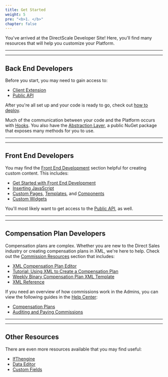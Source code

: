```yaml
---
title: Get Started
weight: 5
pre: "<b>1. </b>"
chapter: false
---
```


You've arrived at the DirectScale Developer Site! Here, you'll find many resources that will help you customize your Platform. 

---
--- 

## Back End Developers

Before you start, you may need to gain access to:

- [Client Extension](https://developers.directscale.com/docs/what-is-the-client-extension)
- [Public API](https://developers.directscale.com/docs/api-documentation-site-authorization)

After you're all set up and your code is ready to go, check out [how to deploy](https://developers.directscale.com/docs/deploying).

Much of the communication between your code and the Platform occurs with [Hooks](https://developers.directscale.com/docs/extension-hooks-reference-1). You also have the [Abstraction Layer](https://developers.directscale.com/docs/abstraction-layer), a public NuGet package that exposes many methods for you to use.

---
---

## Front End Developers

You may find the [Front End Development](https://developers.directscale.com/docs/getting-started-with-front-end-development) section helpful for creating custom content. This includes:

- [Get Started with Front End Development](https://developers.directscale.com/docs/getting-started-with-front-end-development)
- [Inserting JavaScript](https://developers.directscale.com/docs/custom-javascript)
- [Custom Pages](https://developers.directscale.com/docs/custom-pages), [Templates](https://developers.directscale.com/docs/page-templates), and [Components](https://developers.directscale.com/docs/component-templates)
- [Custom Widgets](https://developers.directscale.com/docs/custom-widgets)

You'll most likely want to get access to the [Public API](https://developers.directscale.com/docs/api-documentation-site-authorization), as well.

---
---

## Compensation Plan Developers

Compensation plans are complex. Whether you are new to the Direct Sales industry or creating compensation plans in XML, we're here to help. Check out the [Commission Resources](doc:xml-compensation-plan-editor) section that includes:

- [XML Compensation Plan Editor](doc:xml-compensation-plan-editor) 
- [Tutorial: Using XML to Create a Compensation Plan](doc:tutorial-creating-a-basic-compensation-plan) 
- [Weekly Binary Compensation Plan XML Template](doc:template-binary-compensation-plan) 
- [XML Reference](doc:xml-reference) 

If you need an overview of how commissions work in the Admins, you can view the following guides in the [Help Center](https://help.directscale.com/hc/en-us):

- [Compensation Plans](https://help.directscale.com/hc/en-us/articles/360051543014-Introduction-to-the-Compensation-Plans-Guide)
- [Auditing and Paying Commissions](https://help.directscale.com/hc/en-us/articles/360049507654-Introduction-to-the-Compensation-Plan-Auditing-Guide)

---
---

## Other Resources

There are even more resources available that you may find useful: 

- [IfThengine](doc:ifthengine) 
- [Data Editor](https://developers.directscale.com/docs/data-editor)
- [Custom Fields](https://developers.directscale.com/docs/enabling-the-inventory-autoship-and-order-custom-fields)

